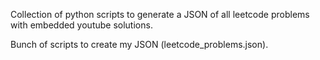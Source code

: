 Collection of python scripts to generate a JSON of all leetcode problems with embedded youtube solutions. 

Bunch of scripts to create my JSON (leetcode_problems.json).

